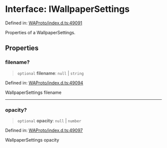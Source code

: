 # Interface: IWallpaperSettings

Defined in: [WAProto/index.d.ts:49091](https://github.com/Fokusdotid/Baileys/blob/58a03b5a49cf326e1050515994499cb0bb76662f/WAProto/index.d.ts#L49091)

Properties of a WallpaperSettings.

## Properties

### filename?

> `optional` **filename**: `null` \| `string`

Defined in: [WAProto/index.d.ts:49094](https://github.com/Fokusdotid/Baileys/blob/58a03b5a49cf326e1050515994499cb0bb76662f/WAProto/index.d.ts#L49094)

WallpaperSettings filename

***

### opacity?

> `optional` **opacity**: `null` \| `number`

Defined in: [WAProto/index.d.ts:49097](https://github.com/Fokusdotid/Baileys/blob/58a03b5a49cf326e1050515994499cb0bb76662f/WAProto/index.d.ts#L49097)

WallpaperSettings opacity
